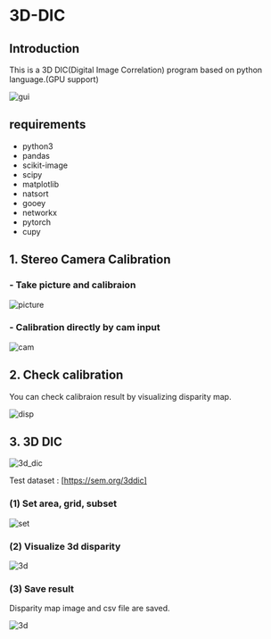 # 3D-DIC
## Introduction

This is a 3D DIC(Digital Image Correlation) program based on python language.(GPU support)

![gui](https://github.com/dudgus1727/3D-DIC/blob/master/resources/gui.png)

## requirements
- python3
- pandas
- scikit-image
- scipy
- matplotlib
- natsort
- gooey
- networkx
- pytorch
- cupy

## 1. Stereo Camera Calibration
### - Take picture and calibraion

![picture](https://github.com/dudgus1727/3D-DIC/blob/master/resources/take_pictures.png)
### - Calibration directly by cam input 

![cam](https://github.com/dudgus1727/3D-DIC/blob/master/resources/cam.png)

## 2. Check calibration

You can check calibraion result by visualizing disparity map.

![disp](https://github.com/dudgus1727/3D-DIC/blob/master/resources/disparity.png)


## 3. 3D DIC

![3d_dic](https://github.com/dudgus1727/3D-DIC/blob/master/resources/3d_dic.png)

Test dataset : [https://sem.org/3ddic]

### (1) Set area, grid, subset

![set](https://github.com/dudgus1727/3D-DIC/blob/master/resources/grid.png)

### (2) Visualize 3d disparity

![3d](https://github.com/dudgus1727/3D-DIC/blob/master/resources/3d_visualize.png)

### (3) Save result

Disparity map image and csv file are saved.

![3d](https://github.com/dudgus1727/3D-DIC/blob/master/resources/result.png)

